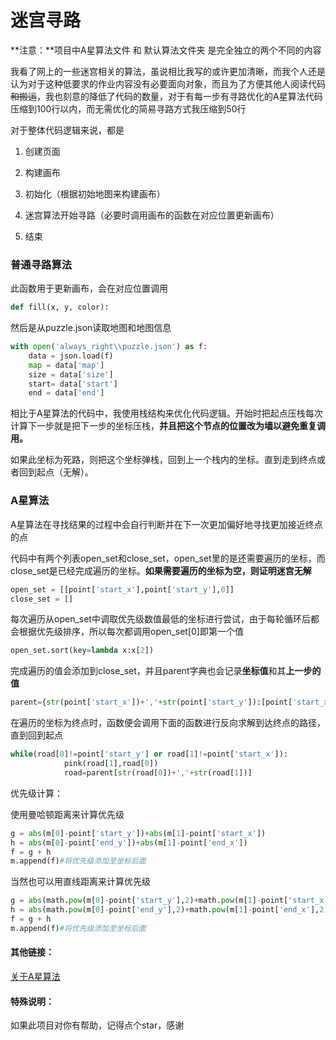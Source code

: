 # 迷宫寻路

**注意：**项目中A星算法文件 和 默认算法文件夹 是完全独立的两个不同的内容

我看了网上的一些迷宫相关的算法，虽说相比我写的或许更加清晰，而我个人还是认为对于这种低要求的作业内容没有必要面向对象，而且为了方便其他人阅读代码~~和搬运~~，我也刻意的降低了代码的数量，对于有每一步有寻路优化的A星算法代码压缩到100行以内，而无需优化的简易寻路方式我压缩到50行

对于整体代码逻辑来说，都是

1. 创建页面

2. 构建画布

3. 初始化（根据初始地图来构建画布）

4. 迷宫算法开始寻路（必要时调用画布的函数在对应位置更新画布）

5. 结束

### 普通寻路算法

此函数用于更新画布，会在对应位置调用

```python
def fill(x, y, color):
```

然后是从puzzle.json读取地图和地图信息

```python
with open('always_right\\puzzle.json') as f:
    data = json.load(f)
    map = data['map']
    size = data['size']
    start= data['start']
    end = data['end']
```

相比于A星算法的代码中，我使用栈结构来优化代码逻辑。开始时把起点压栈每次计算下一步就是把下一步的坐标压栈，**并且把这个节点的位置改为墙以避免重复调用。**

如果此坐标为死路，则把这个坐标弹栈，回到上一个栈内的坐标。直到走到终点或者回到起点（无解）。


### A星算法

A星算法在寻找结果的过程中会自行判断并在下一次更加偏好地寻找更加接近终点的点

代码中有两个列表open_set和close_set，open_set里的是还需要遍历的坐标，而close_set是已经完成遍历的坐标。**如果需要遍历的坐标为空，则证明迷宫无解**

```python
open_set = [[point['start_x'],point['start_y'],0]]
close_set = []
```

每次遍历从open_set中调取优先级数值最低的坐标进行尝试，由于每轮循环后都会根据优先级排序，所以每次都调用open_set[0]即第一个值

```python
open_set.sort(key=lambda x:x[2])
```

完成遍历的值会添加到close_set，并且parent字典也会记录**坐标值**和其**上一步的值**

```python
parent={str(point['start_x'])+','+str(point['start_y']):[point['start_x'],point['start_y']]}
```

在遍历的坐标为终点时，函数便会调用下面的函数进行反向求解到达终点的路径，直到回到起点

```python
while(road[0]!=point['start_y'] or road[1]!=point['start_x']):
            pink(road[1],road[0])
            road=parent[str(road[0])+','+str(road[1])]
```

优先级计算：

使用曼哈顿距离来计算优先级

```python
g = abs(m[0]-point['start_y'])+abs(m[1]-point['start_x'])
h = abs(m[0]-point['end_y'])+abs(m[1]-point['end_x'])
f = g + h
m.append(f)#将优先级添加至坐标后面
```

当然也可以用直线距离来计算优先级


```python
g = abs(math.pow(m[0]-point['start_y'],2)+math.pow(m[1]-point['start_x'],2))
h = abs(math.pow(m[0]-point['end_y'],2)+math.pow(m[1]-point['end_x'],2))
f = g + h
m.append(f)#将优先级添加至坐标后面
```
#### 其他链接：

[关于A星算法](https://zhuanlan.zhihu.com/p/54510444#:~:text=*%20%E5%88%9D%E5%A7%8B%E5%8C%96open_set%E5%92%8C,m%E5%8A%A0%E5%85%A5open_set%E4%B8%AD)	

#### 特殊说明：

如果此项目对你有帮助，记得点个star，感谢